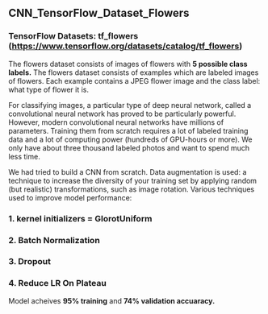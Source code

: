 ## CNN_TensorFlow_Dataset_Flowers
### TensorFlow Datasets: tf_flowers (https://www.tensorflow.org/datasets/catalog/tf_flowers)

The flowers dataset consists of images of flowers with **5 possible class labels.**
The flowers dataset consists of examples which are labeled images of flowers. 
Each example contains a JPEG flower image and the class label: what type of flower it is. 


For classifying images, a particular type of deep neural network, called a convolutional neural network has proved to be particularly powerful.
However, modern convolutional neural networks have millions of parameters. 
Training them from scratch requires a lot of labeled training data and a lot of computing power (hundreds of GPU-hours or more).
We only have about three thousand labeled photos and want to spend much less time.

We had tried to build a CNN from scratch. 
Data augmentation is used: a technique to increase the diversity of your training set by applying random (but realistic) transformations, such as image rotation.
Various techniques used to improve model performance:
### 1. kernel initializers = GlorotUniform
### 2. Batch Normalization
### 3. Dropout
### 4. Reduce LR On Plateau

Model acheives **95% training** and **74% validation accuaracy.**



